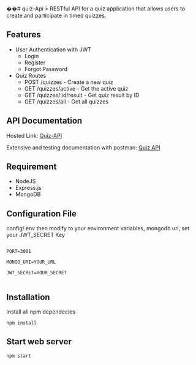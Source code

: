 ��#   q u i z - A p i 
 
 >  RESTful API for a quiz application that allows users to create and participate in timed quizzes. 

## Features

- User Authentication with JWT 
  - Login  
  - Register
  - Forgot Password
- Quiz Routes
  -  POST /quizzes - Create a new quiz
  -  GET /quizzes/active - Get the active quiz
  -  GET /quizzes/:id/result - Get quiz result by ID
  -  GET /quizzes/all - Get all quizzes

## API Documentation

Hosted Link: [Quiz-API](https://quiz-api-2ee5.onrender.com)

Extensive and testing documentation with postman: [Quiz API](https://documenter.getpostman.com/view/24632237/2s9YkrbLCB)


## Requirement

- NodeJS
- Express.js 
- MongoDB

## Configuration File

config/.env then modify to your environment variables, mongodb uri, set your JWT_SECRET Key

```ENV

PORT=3001

MONGO_URI=YOUR_URL

JWT_SECRET=YOUR_SECRET
 
```
 
## Installation

Install all npm dependecies

```console
npm install
```

## Start web server

```console
npm start
```
